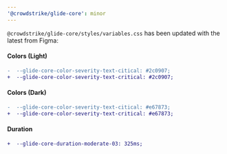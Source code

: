 ```yaml
---
'@crowdstrike/glide-core': minor
---
```


`@crowdstrike/glide-core/styles/variables.css` has been updated with the latest from Figma:

#### Colors (Light)

```diff
-  --glide-core-color-severity-text-citical: #2c0907;
+  --glide-core-color-severity-text-critical: #2c0907;
```

#### Colors (Dark)

```diff
-  --glide-core-color-severity-text-citical: #e67873;
+  --glide-core-color-severity-text-critical: #e67873;
```

#### Duration

```diff
+  --glide-core-duration-moderate-03: 325ms;
```
